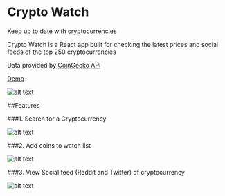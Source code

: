 # Crypto Watch

Keep up to date with cryptocurrencies

Crypto Watch is a React app built for checking the latest prices and social feeds of the top 250 cryptocurrencies

Data provided by [CoinGecko API](https://www.coingecko.com/en/api) 

[Demo](https://cryptovis.herokuapp.com/) 

![alt text](https://www.dropbox.com/s/pwmmcgv4owrpq95/cryptoLarge.png?raw=1 "Logo Title Text 1")

##Features

###1. Search for a Cryptocurrency

![alt text](https://www.dropbox.com/s/o7845gavt09555q/search.png?raw=1 "Logo Title Text 1")

###2. Add coins to watch list

![alt text](https://www.dropbox.com/s/hsu4ie5k9rkz7w3/watch.png?raw=1 "Logo Title Text 1")

###3. View Social feed (Reddit and Twitter) of cryptocurrency

![alt text](https://www.dropbox.com/s/hsu4ie5k9rkz7w3/watch.png?raw=1 "Logo Title Text 1")









